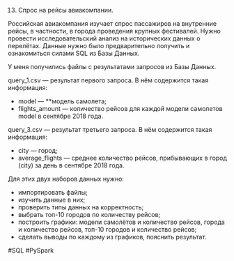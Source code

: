 13. Спрос на рейсы авиакомпании.

Российская авиакомпания изучает спрос пассажиров на внутренние рейсы, в частности, в города проведения крупных фестивалей. Нужно провести исследовательский анализ на исторических данных о перелётах. Данные нужно было предварительно получить и ознакомиться силами SQL из Базы Данных.


У меня получились файлы с результатами запросов из Базы Данных.

query_1.csv — результат первого запроса. В нём содержится такая информация:

* model — **модель самолета;
* flights_amount — количество рейсов для каждой модели самолетов model в сентябре 2018 года.

query_3.csv — результат третьего запроса. В нём содержится такая информация:

* city — город;
* average_flights — среднее количество рейсов, прибывающих в город (city) за день в сентябре 2018 года.

Для этих двух наборов данных нужно:

* импортировать файлы;
* изучить данные в них;
* проверить типы данных на корректность;
* выбрать топ-10 городов по количеству рейсов;
* построить графики: модели самолётов и количество рейсов, города и количество рейсов, топ-10 городов и количество рейсов;
* сделать выводы по каждому из графиков, пояснить результат.

#SQL #PySpark
